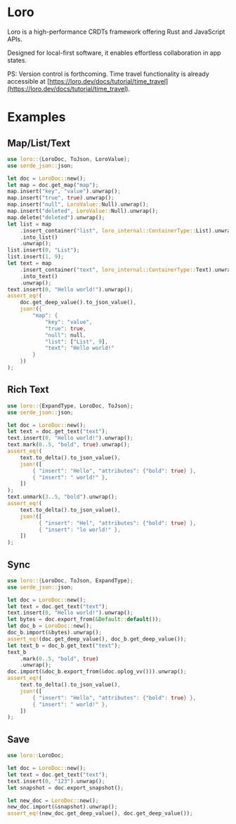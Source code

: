 # Loro 

Loro is a high-performance CRDTs framework offering Rust and JavaScript APIs. 

Designed for local-first software, it enables effortless collaboration in app states. 

PS: Version control is forthcoming. Time travel functionality is already accessible at [https://loro.dev/docs/tutorial/time_travel](https://loro.dev/docs/tutorial/time_travel).

# Examples

## Map/List/Text

```rust
use loro::{LoroDoc, ToJson, LoroValue};
use serde_json::json;

let doc = LoroDoc::new();
let map = doc.get_map("map");
map.insert("key", "value").unwrap();
map.insert("true", true).unwrap();
map.insert("null", LoroValue::Null).unwrap();
map.insert("deleted", LoroValue::Null).unwrap();
map.delete("deleted").unwrap();
let list = map
    .insert_container("list", loro_internal::ContainerType::List).unwrap()
    .into_list()
    .unwrap();
list.insert(0, "List");
list.insert(1, 9);
let text = map
    .insert_container("text", loro_internal::ContainerType::Text).unwrap()
    .into_text()
    .unwrap();
text.insert(0, "Hello world!").unwrap();
assert_eq!(
    doc.get_deep_value().to_json_value(),
    json!({
        "map": {
            "key": "value",
            "true": true,
            "null": null,
            "list": ["List", 9],
            "text": "Hello world!"
        }
    })
);
```

## Rich Text

```rust
use loro::{ExpandType, LoroDoc, ToJson};
use serde_json::json;

let doc = LoroDoc::new();
let text = doc.get_text("text");
text.insert(0, "Hello world!").unwrap();
text.mark(0..5, "bold", true).unwrap();
assert_eq!(
    text.to_delta().to_json_value(),
    json!([
        { "insert": "Hello", "attributes": {"bold": true} },
        { "insert": " world!" },
    ])
);
text.unmark(3..5, "bold").unwrap();
assert_eq!(
    text.to_delta().to_json_value(),
    json!([
          { "insert": "Hel", "attributes": {"bold": true} },
          { "insert": "lo world!" },
    ])
);
```

## Sync

```rust
use loro::{LoroDoc, ToJson, ExpandType};
use serde_json::json;

let doc = LoroDoc::new();
let text = doc.get_text("text");
text.insert(0, "Hello world!").unwrap();
let bytes = doc.export_from(&Default::default());
let doc_b = LoroDoc::new();
doc_b.import(&bytes).unwrap();
assert_eq!(doc.get_deep_value(), doc_b.get_deep_value());
let text_b = doc_b.get_text("text");
text_b
    .mark(0..5, "bold", true)
    .unwrap();
doc.import(&doc_b.export_from(&doc.oplog_vv())).unwrap();
assert_eq!(
    text.to_delta().to_json_value(),
    json!([
        { "insert": "Hello", "attributes": {"bold": true} },
        { "insert": " world!" },
    ])
);
```

## Save

```rust
use loro::LoroDoc;

let doc = LoroDoc::new();
let text = doc.get_text("text");
text.insert(0, "123").unwrap();
let snapshot = doc.export_snapshot();

let new_doc = LoroDoc::new();
new_doc.import(&snapshot).unwrap();
assert_eq!(new_doc.get_deep_value(), doc.get_deep_value());
```
